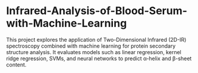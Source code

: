 # Infrared-Analysis-of-Blood-Serum-with-Machine-Learning
This project explores the application of Two-Dimensional Infrared (2D-IR) spectroscopy combined with machine learning for protein secondary structure analysis. It evaluates models such as linear regression, kernel ridge regression, SVMs, and neural networks to predict α-helix and β-sheet content.
